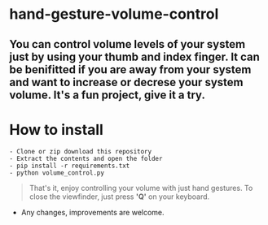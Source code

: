 # hand-gesture-volume-control

## You can control volume levels of your system just by using your thumb and index finger. It can be benifitted if you are away from your system and want to increase or decrese your system volume. It's a fun project, give it a try. ##

# How to install

```
- Clone or zip download this repository
- Extract the contents and open the folder
- pip install -r requirements.txt
- python volume_control.py
```

>That's it, enjoy controlling your volume with just hand gestures. To close the viewfinder, just press **'Q'** on your keyboard.

- Any changes, improvements are welcome.

